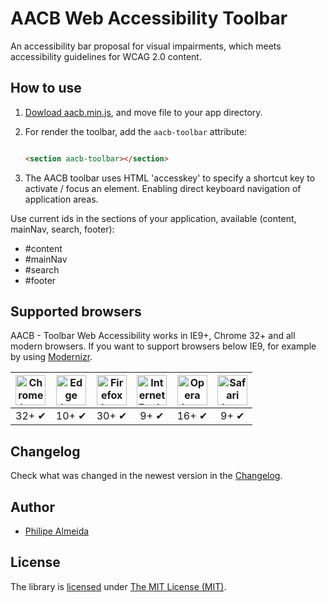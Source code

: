 

# AACB Web Accessibility Toolbar

An accessibility bar proposal for visual impairments, which meets 
accessibility guidelines for WCAG 2.0 content.

## How to use


1. [Dowload aacb.min.js](https://raw.githubusercontent.com/philipe-almeida/aacb_toolbar/master/aacb.min.js), and move file to your app directory.
2. For render the toolbar, add the `aacb-toolbar` attribute:

    ```html

    <section aacb-toolbar></section>

    ```
    
3. The AACB toolbar uses HTML 'accesskey' to specify a shortcut key to activate / focus an element. Enabling direct keyboard navigation of application areas.

Use current ids in the sections of your application, available (content, mainNav, search, footer):

<!-- TOC depthFrom:2 -->

- #content
- #mainNav
- #search
- #footer

<!-- /TOC -->

## Supported browsers

AACB - Toolbar Web Accessibility works in IE9+, Chrome 32+ and all modern browsers. 
If you want to support browsers below IE9, for example by using [Modernizr](https://modernizr.com/).

| <img src="https://clipboardjs.com/assets/images/chrome.png" width="48px" height="48px" alt="Chrome logo"> | <img src="https://clipboardjs.com/assets/images/edge.png" width="48px" height="48px" alt="Edge logo"> | <img src="https://clipboardjs.com/assets/images/firefox.png" width="48px" height="48px" alt="Firefox logo"> | <img src="https://clipboardjs.com/assets/images/ie.png" width="48px" height="48px" alt="Internet Explorer logo"> | <img src="https://clipboardjs.com/assets/images/opera.png" width="48px" height="48px" alt="Opera logo"> | <img src="https://clipboardjs.com/assets/images/safari.png" width="48px" height="48px" alt="Safari logo"> |
|:---:|:---:|:---:|:---:|:---:|:---:|
| 32+ ✔ | 10+ ✔ | 30+ ✔ | 9+ ✔ | 16+ ✔ | 9+ ✔ |

## Changelog

Check what was changed in the newest version in the [Changelog](https://github.com/philipe-almeida/aacb_toolbar/master/CHANGELOG.md).

## Author

  - [Philipe Almeida](https://github.com/philipe-almeida)
  
  ## License

The library is [licensed](https://github.com/philipe-almeida/aacb_toolbar/blob/master/LICENSE) under [The MIT License (MIT)](http://choosealicense.com/licenses/mit/).
